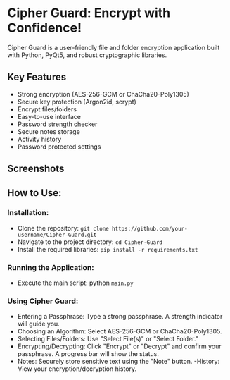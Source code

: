 # Cipher Guard: Encrypt with Confidence!

Cipher Guard is a user-friendly file and folder encryption application built with Python, PyQt5, and robust cryptographic libraries.

## Key Features

- Strong encryption (AES-256-GCM or ChaCha20-Poly1305)
- Secure key protection (Argon2id, scrypt)
- Encrypt files/folders
- Easy-to-use interface
- Password strength checker
- Secure notes storage
- Activity history
- Password protected settings

## Screenshots

## How to Use:

### Installation:

- Clone the repository: ```git clone https://github.com/your-username/Cipher-Guard.git```
- Navigate to the project directory: ```cd Cipher-Guard```
- Install the required libraries: ```pip install -r requirements.txt```

### Running the Application:

- Execute the main script: python ```main.py```

### Using Cipher Guard:

- Entering a Passphrase: Type a strong passphrase. A strength indicator will guide you.
- Choosing an Algorithm: Select AES-256-GCM or ChaCha20-Poly1305.
- Selecting Files/Folders: Use "Select File(s)" or "Select Folder."
- Encrypting/Decrypting: Click "Encrypt" or "Decrypt" and confirm your passphrase. A progress bar will show the status.
- Notes: Securely store sensitive text using the "Note" button.
-History: View your encryption/decryption history.
